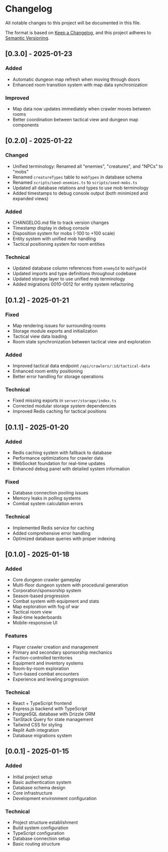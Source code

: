 
# Changelog

All notable changes to this project will be documented in this file.

The format is based on [Keep a Changelog](https://keepachangelog.com/en/1.0.0/),
and this project adheres to [Semantic Versioning](https://semver.org/spec/v2.0.0.html).

## [0.3.0] - 2025-01-23

### Added
- Automatic dungeon map refresh when moving through doors
- Enhanced room transition system with map data synchronization

### Improved
- Map data now updates immediately when crawler moves between rooms
- Better coordination between tactical view and dungeon map components

## [0.2.0] - 2025-01-22

### Changed
- Unified terminology: Renamed all "enemies", "creatures", and "NPCs" to "mobs"
- Renamed `creatureTypes` table to `mobTypes` in database schema
- Renamed `scripts/seed-enemies.ts` to `scripts/seed-mobs.ts`
- Updated all database relations and types to use mob terminology
- Added timestamps to debug console output (both minimized and expanded views)

### Added
- CHANGELOG.md file to track version changes
- Timestamp display in debug console
- Disposition system for mobs (-100 to +100 scale)
- Entity system with unified mob handling
- Tactical positioning system for room entities

### Technical
- Updated database column references from `enemyId` to `mobTypeId`
- Updated imports and type definitions throughout codebase
- Updated storage layer to use unified mob terminology
- Added migrations 0010-0012 for entity system refactoring

## [0.1.2] - 2025-01-21

### Fixed
- Map rendering issues for surrounding rooms
- Storage module exports and initialization
- Tactical view data loading
- Room state synchronization between tactical view and exploration

### Added
- Improved tactical data endpoint `/api/crawlers/:id/tactical-data`
- Enhanced room entity positioning
- Better error handling for storage operations

### Technical
- Fixed missing exports in `server/storage/index.ts`
- Corrected modular storage system dependencies
- Improved Redis caching for tactical positions

## [0.1.1] - 2025-01-20

### Added
- Redis caching system with fallback to database
- Performance optimizations for crawler data
- WebSocket foundation for real-time updates
- Enhanced debug panel with detailed system information

### Fixed
- Database connection pooling issues
- Memory leaks in polling systems
- Combat system calculation errors

### Technical
- Implemented Redis service for caching
- Added comprehensive error handling
- Optimized database queries with proper indexing

## [0.1.0] - 2025-01-18

### Added
- Core dungeon crawler gameplay
- Multi-floor dungeon system with procedural generation
- Corporation/sponsorship system
- Season-based progression
- Combat system with equipment and stats
- Map exploration with fog of war
- Tactical room view
- Real-time leaderboards
- Mobile-responsive UI

### Features
- Player crawler creation and management
- Primary and secondary sponsorship mechanics
- Faction-controlled territories
- Equipment and inventory systems
- Room-by-room exploration
- Turn-based combat encounters
- Experience and leveling progression

### Technical
- React + TypeScript frontend
- Express.js backend with TypeScript
- PostgreSQL database with Drizzle ORM
- TanStack Query for state management
- Tailwind CSS for styling
- Replit Auth integration
- Database migrations system

## [0.0.1] - 2025-01-15

### Added
- Initial project setup
- Basic authentication system
- Database schema design
- Core infrastructure
- Development environment configuration

### Technical
- Project structure establishment
- Build system configuration
- TypeScript configuration
- Database connection setup
- Basic routing structure
